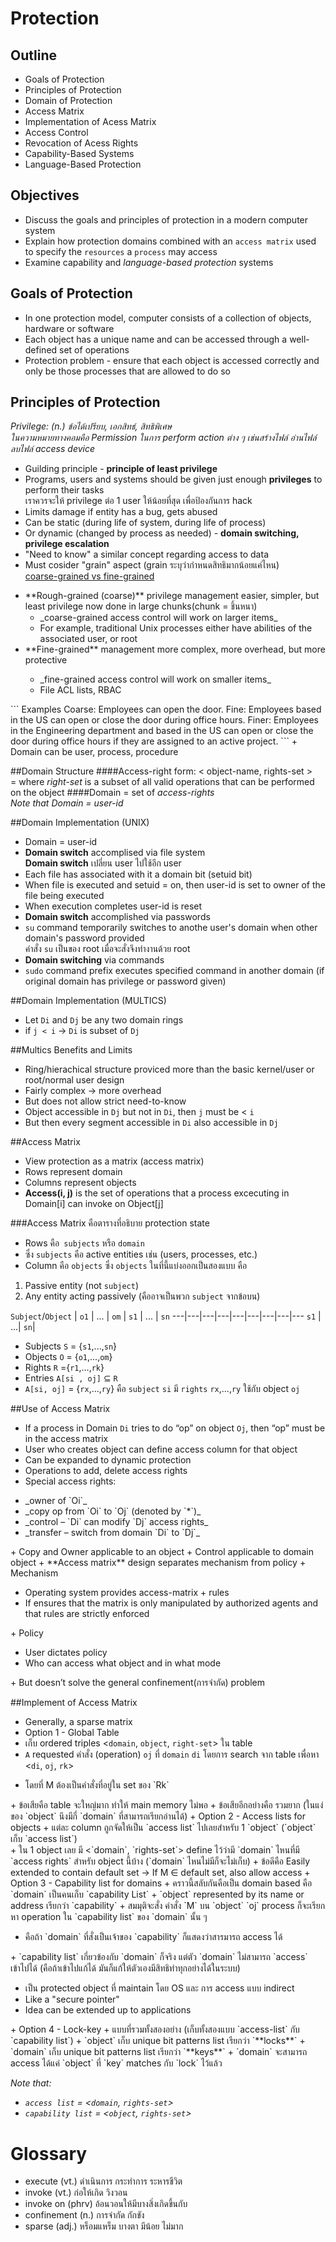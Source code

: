 # Protection

## Outline
+ Goals of Protection
+ Principles of Protection
+ Domain of Protection
+ Access Matrix
+ Implementation of Acess Matrix
+ Access Control
+ Revocation of Acess Rights
+ Capability-Based Systems
+ Language-Based Protection

## Objectives
+ Discuss the goals and principles of protection in a modern computer system
+ Explain how protection domains combined with an `access matrix` used to specify the `resources` a `process` may access
+ Examine capability and _language-based protection_ systems

## Goals of Protection
+ In one protection model, computer consists of a collection of objects, hardware or software
+ Each object has a unique name and can be accessed through a well-defined set of operations
+ Protection problem - ensure that each object is accessed correctly and only be those processes that are allowed to do so

## Principles of Protection
_Privilege: (n.) ข้อได้เปรียบ, เอกสิทธ์, สิทธิพิเศษ_<br>
_ในความหมายทางคอมคือ Permission ในการ perform action ต่าง ๆ เช่นสร้างไฟล์ อ่านไฟล์ ลบไฟล์ access device_
+ Guilding principle - **principle of least privilege**
 + Programs, users and systems should be given just enough **privileges** to perform their tasks<br>
 เราควรจะให้ privilege ต่อ 1 user ให้น้อยที่สุด เพื่อป้องกันการ hack
 + Limits damage if entity has a bug, gets abused
 + Can be static (during life of system, during life of process)
 + Or dynamic (changed by process as needed) - **domain switching, privilege escalation**
 + "Need to know" a similar concept regarding access to data
+ Must cosider "grain" aspect (grain ระบุว่ากำหนดสิทธิมากน้อยแค่ไหน)<br>
[coarse-grained vs fine-grained](http://www.webfarmr.eu/2011/05/coarse-grained-vs-fine-grained-access-control-part-i/)<br>
<ul>
 <li>**Rough-grained (coarse)** privilege management easier, simpler, but least privilege now done in large chunks(chunk = ชิ้นหนา)
 <ul>
  <li>_coarse-grained access control will work on larger items_</li>
  <li>For example, traditional Unix processes either have abilities of the associated user, or root</li>
 </ul>
 <li>**Fine-grained** management more complex, more overhead, but more protective</li>
 <ul> 
  <li>_fine-grained access control will work on smaller items_</li>
  <li>File ACL lists, RBAC</li>
 </ul>
</ul>
```
Examples
 Coarse: Employees can open the door.
 Fine: Employees based in the US can open or close the door during office hours.
 Finer: Employees in the Engineering department and based in the US can open or close the door during office hours if they are assigned to an active project.
```
+ Domain can be user, process, procedure

##Domain Structure
####Access-right
form: < object-name, rights-set ><br>
= where _right-set_ is a subset of all valid operations that can be performed on the object
####Domain
= set of _access-rights_<br>
_Note that Domain = user-id_

##Domain Implementation (UNIX)
+ Domain = user-id
+ **Domain switch** accomplised via file system<br>
 **Domain switch** เปลี่ยน user ไปใช้อีก user
 + Each file has associated with it a domain bit (setuid bit)
 + When file is executed and setuid = on, then user-id is set to owner of the file being executed
 + When execution completes user-id is reset
+ **Domain switch** accomplished via passwords
 + `su` command temporarily switches to anothe user's domain when other domain's password provided<br>
   คำสั่ง `su` เป็นของ root เมื่อจะสั่งจึงทำงานด้วย root
+ **Domain switching** via commands
 + `sudo` command prefix executes specified command in another domain (if original domain has privilege or password given)

##Domain Implementation (MULTICS)
+ Let `Di` and `Dj` be any two domain rings
+ if `j < i` -> `Di` is subset of `Dj`

##Multics Benefits and Limits
+ Ring/hierachical structure proviced more than the basic kernel/user or root/normal user design
+ Fairly complex -> more overhead
+ But does not allow strict need-to-know
 + Object accessible in `Dj` but not in `Di`, then `j` must be < `i`
 + But then every segment accessible in `Di` also accessible in `Dj`

##Access Matrix
+ View protection as a matrix (access matrix)
+ Rows represent domain
+ Columns represent objects
+ **Access(i, j)** is the set of operations that a process excecuting in Domain[i] can invoke on Object[j]

###Access Matrix คือตารางที่อธิบาย protection state
+ Rows คือ` subjects` หรือ `domain`
 + ซึ่ง `subjects` คือ active entities เช่น (users, processes, etc.)
+ Column คือ `objects` ซึ่ง `objects` ในที่นี้แบ่งออกเป็นสองแบบ คือ
 1. Passive entity (not `subject`)
 2. Any entity acting passively (คืออาจเป็นพวก `subject` จากข้อบน)

`Subject`/`Object` | `o1` | ... | `om` | `s1` | ... | `sn`
---|---|---|---|---|---|---|---|---
`s1` | 
...|
`sn`|

+ Subjects `S` = {`s1`,...,`sn`}
+ Objects `O` = {`o1`,...,`om`}
+ Rights `R` ={`r1`,...,`rk`}
+ Entries `A[si , oj]` ⊆ `R`
+ `A[si, oj]` = {`rx`,...,`ry`} คือ `subject` `si` มี `rights` `rx`,...,`ry` ใช้กับ object `oj`

##Use of Access Matrix
+ If a process in Domain `Di` tries to do “op” on object `Oj`, then “op” must be in the access matrix
+ User who creates object can define access column for that object
+ Can be expanded to dynamic protection
 + Operations to add, delete access rights
 + Special access rights:
  <ul>
   <li>_owner of `Oi`_</li>
   <li>_copy op from `Oi` to `Oj` (denoted by `*`)_</li>
   <li>_control – `Di` can modify `Dj` access rights_</li>
   <li>_transfer – switch from domain `Di` to `Dj`_</li>
  </ul>
 + Copy and Owner applicable to an object
 + Control applicable to domain object
+ **Access matrix** design separates mechanism from policy
 + Mechanism
 <ul>
  <li>Operating system provides access-matrix + rules</li>
  <li>If ensures that the matrix is only manipulated by authorized agents and that rules are strictly enforced</li>
 </ul>
 + Policy
 <ul>
  <li>User dictates policy</li>
  <li>Who can access what object and in what mode</li>
 </ul>
+ But doesn’t solve the general confinement(การจำกัด) problem

##Implement of Access Matrix
+ Generally, a sparse matrix
+ Option 1 - Global Table
 + เก็บ ordered triples <`domain`, `object`, `right-set`> ใน table
 +  `A` requested คำสั่ง (operation) `oj` ที่ `domain` `di` โดยการ search จาก table เพื่อหา <`di`, `oj`, `rk`>
 <ul>
  <li> โดยที่ M ต้องเป็นคำสั่งที่อยู่ใน set ของ `Rk`</li>
 </ul>
 + ข้อเสียคือ table จะใหญ่มาก ทำให้ main memory ไม่พอ
 + ข้อเสียอีกอย่างคือ รวมยาก (ในแง่ของ `object` นึงมีกี่ `domain` ที่สามารถเรียกอ่านได้)
+ Option 2 - Access lists for objects
 + แต่ละ column ถูกจัดให้เป็น `access list` ไปเลยสำหรับ 1 `object` (`object` เก็บ `access list`)<br>
 + ใน 1 object เลย มี <`domain`, `rights-set`> define ไว้ว่ามี `domain` ไหนที่มี `access rights` สำหรับ object นี้บ้าง (`domain` ไหนไม่มีก็จะไม่เก็บ)
 + ข้อดีคือ Easily extended to contain default set -> If M ∈ default set, also allow access
+ Option 3 - Capability list for domains
 + คราวนี้สลับกันคือเป็น domain based คือ `domain` เป็นคนเก็บ `capability List`
 + `object` represented by its name or address เรียกว่า `capability`
 + สมมุติจะสั่ง คำสั่ง `M` บน `object` `oj` process ก็จะเรียกหา operation  ใน `capability list` ของ `domain` นั้น ๆ
  <ul>
   <li>คือถ้า `domain` ที่สั่งเป็นเจ้าของ `capability` ก็แสดงว่าสารมารถ access ได้</li>
  </ul>
 + `capability list` เกี่ยวข้องกับ `domain` ก็จริง แต่ตัว `domain` ไม่สามารถ `access` เข้าไปได้ (คือถ้าเข้าไปแก้ได้ มันก็แก้ให้ตัวเองมีสิทธิทำทุกอย่างได้ในระบบ)
  <ul>
   <li>เป็น protected object ที่ maintain โดย OS และ การ access แบบ indirect</li>
   <li>Like a "secure pointer"</li>
   <li>Idea can be extended up to applications</li>
  </ul>
+ Option 4 - Lock-key
 + แบบที่รวมทั้งสองอย่าง (เก็บทั้งสองแบบ `access-list` กับ `capability list`)
 + `object` เก็บ unique bit patterns list เรียกว่า `**locks**`
 + `domain` เก็บ unique bit patterns list เรียกว่า `**keys**`
 + `domain` จะสามารถ access ได้แค่ `object` ที่ `key` matches กับ `lock` ไว้แล้ว

_Note that:_
+ _`access list` = <`domain`, `rights-set`>_
+ _`capability list` = <`object`, `rights-set`>_

# Glossary
+ execute (vt.) ดำเนินการ กระทำการ ระหารชีวิต
+ invoke (vt.) ก่อให้เกิด วิงวอน
+ invoke on (phrv) อ้อนวอนให้มีบางสิ่งเกิดขึ้นกับ
+ confinement (n.) การจำกัด กักขัง
+ sparse (adj.) หร็อมแหร็ม บางตา มีน้อย ไม่มาก
